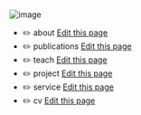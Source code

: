 <br>

![image](https://user-images.githubusercontent.com/543384/192227995-fdb3a693-2f68-4dc4-b9bd-06053066322f.png)


- ✏️ about [Edit this page](https://github.com/chengjun/zh/edit/gh-pages/_pages/about.md) 
- ✏️ publications [Edit this page](https://github.com/chengjun/zh/edit/gh-pages/_pages/publications.md)
- ✏️ teach [Edit this page](https://github.com/chengjun/zh/edit/gh-pages/_pages/teach.md)
- ✏️ project [Edit this page](https://github.com/chengjun/zh/edit/gh-pages/_pages/project.md)
- ✏️ service [Edit this page](https://github.com/chengjun/zh/edit/gh-pages/_pages/service.md)
- ✏️ cv [Edit this page](https://github.com/chengjun/zh/edit/gh-pages/_pages/cv.md)

